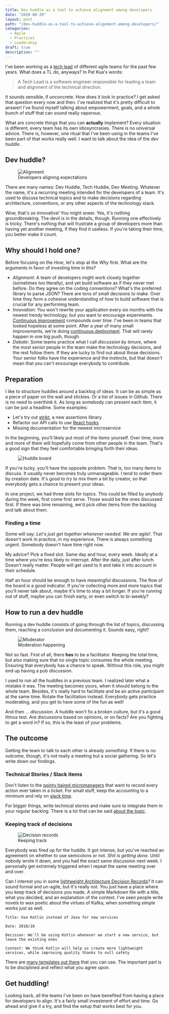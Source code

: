 ```yaml
---
title: Dev huddle as a tool to achieve alignment among developers
date: "2020-08-20"
layout: post
path: "/dev-huddle-as-a-tool-to-achieve-alignment-among-developers/"
categories:
  - Agile
  - Practices
  - Leadership
draft: true
description: ""
---
```


I've been working as a [tech lead](https://www.patkua.com/blog/the-definition-of-a-tech-lead/) of different agile teams for the past few years. What does a TL do, anyways? In Pat Kua's words: 

> A Tech Lead is a software engineer responsible for leading a team and alignment of the technical direction.

It sounds sensible, if unconcrete. How does it look in practice? I get asked that question every now and then. I've realized that it's pretty difficult to answer! I've found myself talking about empowerment, goals, and a whole bunch of stuff that can sound really vaporous.

What are concrete things that you can **actually** implement? Every situation is different, every team has its own idiosyncrasies. There is no universal advice. There is, however, one ritual that I've been using in the teams I've been part of that works really well. I want to talk about the idea of the _dev huddle_.

## Dev huddle?

<figure class="figure figure--right">
  <img src="./images/developers-aligning.jpg" alt="Alignment" />
  <figcaption class="figure__caption">
  Developers aligning expectations
  </figcaption>
</figure>

There are many names: Dev Huddle, Tech Huddle, Dev Meeting. Whatever the name, it's a recurring meeting intended for the developers of a team. It's used to discuss technical topics and to make decisions regarding architecture, conventions, or any other aspects of the technology stack.

Wow, that's _so_ innovative! You might sneer. Yes, it's nothing groundbreaking. The devil is in the details, though. Running one effectively is tricky. There's nothing that will frustrate a group of developers more than having yet another meeting, if they find it useless. If you're taking their time, you better make it count.


## Why should I hold one?

Before focusing on the _How_, let's stop at the _Why_ first. What are the arguments in favor of investing time in this?

- _Alignment_: A team of developers might work closely together (sometimes _too_ literally), and yet build software as if they never met before. Do they agree on the coding conventions? What's the preferred library to parse _JSON_? There are tons of small decisions to make. Over time they form a cohesive understanding of how to build software that is crucial for any performing team.
- _Innovation_: You won't rewrite your application every six months with the newest trendy technology, but you want to encourage experiments. [Continuous improvement](https://www.creativesafetysupply.com/articles/continuous-improvement/) compounds over time. I've been in teams that looked hopeless at some point. After a year of many small improvements, we're doing [continuous deployment](https://www.atlassian.com/continuous-delivery/continuous-deployment#:~:text=Continuous%20Deployment%20(CD)%20is%20a,cycle%20has%20evolved%20over%20time). That will rarely happen in one big push, though.
- _Debate_: Some teams practice what I call _discussion by tenure_, where the most senior people in the team make the technology decisions, and the rest follow them. If they are lucky to find out about those decisions. Your senior folks have the experience and the instincts, but that doesn't mean that you can't encourage everybody to contribute. 

## Preparation

I like to structure huddles around a backlog of ideas. It can be as simple as a piece of paper on the wall and stickies. Or a list of issues in Github. There is no need to overthink it. As long as somebody can present each item, it can be just a headline. Some examples:

- Let's try out [strikt](https://strikt.io/), a new assertions library
- Refactor our API calls to use [React hooks](https://reactjs.org/docs/hooks-intro.html)
- Missing documentation for the newest microservice

In the beginning, you'll likely put most of the items yourself. Over time, more and more of them will hopefully come from other people in the team. That's a good sign that they feel comfortable bringing forth their ideas.

<figure class="figure figure">
  <img src="./images/huddle-board.png" alt="Huddle board" />
</figure>

If you're lucky, you'll have the opposite problem. That is, too many items to discuss. It usually never becomes truly unmanageable. I tend to order them by creation date. It's good to try to mix them a bit by creator, so that everybody gets a chance to present your ideas.

In one project, we had three slots for topics. This could be filled by anybody during the week, first come first serve. Those would be the ones discussed first. If there was time remaining, we'd pick other items from the backlog and talk about them.

### Finding a time

Some will say: _Let's just get together whenever needed. We are agile!_. That doesn't work in practice, in my experience. There is always something urgent. Somebody doesn't have time right now.

My advice? Pick a fixed slot. Same day and hour, every week. Ideally at a time where you're less likely to interrupt. After the daily, just after lunch. Doesn't really matter. People will get used to it and take it into account in their schedule.

Half an hour should be enough to have meaningful discussions. The flow of the board is a good indicator. If you're collecting more and more topics that you'll never talk about, maybe it's time to stay a bit longer. If you're running out of stuff, maybe you can finish early, or even switch to bi-weekly?

## How to run a dev huddle

Running a dev huddle consists of going through the list of topics, discussing them, reaching a conclusion and documenting it. Sounds easy, right?

<figure class="figure figure--right">
  <img src="./images/moderator.jpg" alt="Moderator" />
  <figcaption class="figure__caption">
  Moderation happening
  </figcaption>
</figure>

Not so fast. First of all, there **has** to be a facilitator. Keeping the total time, but also making sure that no single topic consumes the whole meeting. Ensuring that everybody has a chance to speak. Without this role, you might end up having a pub discussion.

I used to run all the huddles in a previous team. I realized later what a mistake it was. The meeting becomes yours, when it should belong to the whole team. Besides, it's really hard to facilitate and be an active participant at the same time. Rotate the facilitation instead. Everybody gets practice moderating, and you get to have some of the fun as well!

And then ... _discussion_. A huddle won't fix a broken culture, but it's a good litmus test. Are discussions based on opinions, or on facts? Are you fighting to get a word in? If so, this is the least of your problems.

## The outcome

Getting the team to talk to each other is already _something_. If there is no outcome, though, it's not really a meeting but a social gathering. So let's write down our findings. 

### Technical Stories / Slack items

Don't listen to the [pointy haired micromanagers](https://en.wikipedia.org/wiki/Pointy-haired_Boss) that want to record every action ever taken in a ticket. For small stuff, keep the accounting to a minimum and rely on [slack time](https://www.solutionsiq.com/resource/blog-post/the-importance-of-slack-in-achieving-speed-and-quality/).

For bigger things, write technical stories and make sure to integrate them in your regular backlog. There is a lot that can be said [about the topic](https://www.thoughtworks.com/insights/blog/treat-devops-stories-user-stories).

### Keeping track of decisions

<figure class="figure figure--left">
  <img src="./images/decision-records.jpg" alt="Decision records" />
  <figcaption class="figure__caption">
  Keeping track
  </figcaption>
</figure>

Everybody was fired up for the huddle. It got intense, but you've reached an agreement on whether to use semicolons or not. _Shit is getting done_. Until nobody wrote it down, and you had the exact same discussion next week. I personally get extremely triggered when I repeat the same meeting over and over.

Can I interest you in some [lightweight Architecture Decision Records](https://www.thoughtworks.com/radar/techniques/lightweight-architecture-decision-records)? It can sound formal and un-agile, but it's really not. You just have a place where you keep track of decisions you made. A simple Markdown file with a title, what you decided, and an explanation of the context. I've seen people write novels to wax poetic about the virtues of Kafka, when something simple works just as well.

    Title: Use Kotlin instead of Java for new services
    
    Date: 2018/10
    
    Decision: We'll be using Kotlin whenever we start a new service, but leave the existing ones
    
    Context: We think Kotlin will help us create more lightweight services, while improving quality thanks to null safety
    
There are [many templates out there](https://github.com/joelparkerhenderson/architecture_decision_record#adr-example-templates) that you can use. The important part is to be disciplined and reflect what you agree upon. 
    
## Get huddling!

Looking back, all the teams I've been on have benefited from having a place for developers to align. It's a fairly small investment of effort and time. Go ahead and give it a try, and find the setup that works best for you.
    
